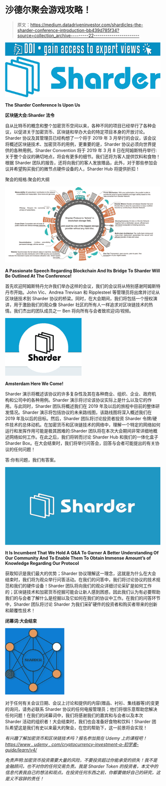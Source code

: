 # 沙德尔聚会游戏攻略！

> 原文：<https://medium.datadriveninvestor.com/shardicles-the-sharder-conference-introduction-bb439d785f34?source=collection_archive---------22----------------------->

[![](img/2ad1051ddf6f61b640d5965500e72fcc.png)](http://www.track.datadriveninvestor.com/1B9E)![](img/1c3778126b5a94237b742dd5abdd772c.png)

**The Sharder Conference Is Upon Us**

**区块链大会:Sharder 法令**

自从比特币的概念和整个加密货币空间以来，各种不同的项目已经举行了各种会议，以促进关于加密货币、区块链和举办大会的特定项目本身的开放讨论。Sharder 协议及其管理员已经构想了一个将于 2019 年 3 月举行的会议，该会议将概述区块链技术、加密货币的用例，更重要的是，Sharder 协议必须向世界提供的各种用例。Sharder Convention 将于 2019 年 3 月 8 日在阿姆斯特丹举行:关于整个会议的确切地点，将会有更多的细节。我们还将为客人提供饮料和食物！根据 Sharder 团队的报告，还将向我们的客人发放赠品，此外，对于那些参加会议并希望购买我们的微节点硬件设备的人，Sharder Hub 将提供折扣！

聚会的规格:聚会的大纲

![](img/969d29c71a10c5d362471208356bbe2e.png)

**A Passionate Speech Regarding Blockchain And Its Bridge To Sharder Will Be Outlined At The Conference!**

首先欢迎阿姆斯特丹允许我们举办这样的会议，我们的会议将从特别感谢阿姆斯特丹市开始。John Vic、Andrea Trevisan 和 Ripplesteel 等管理员将出席并讨论从区块链技术到 Sharder 协议的桥梁。同时，在大会期间，我们将包括一个授权演讲，用于激励我们的观众像 Sharder 社区的所有人一样追求对区块链技术的热情。我们杰出的团队成员之一 Ben 将向所有与会者致欢迎词/视频。

![](img/9908772a4a9668fdd7d199eeb06410fb.png)

**Amsterdam Here We Come!**

Sharder 演示将概述该协议的许多复杂性及其在各种商业、组织、企业、政府机构和公司中的各种用例。Sharder 演示将讨论该协议实际上是什么以及它的作用。与此同时，Sharder 团队将概述我们在 2019 年及以后的旅程中目前的整体研发情况。Sharder 演示将包括协议的未来路线图，该路线图将深入概述我们在 2019 年及以后的目标。然后，Sharder 团队将讨论投资者投资 Sharder 令牌/硬件技术的总体动机。在加密货币和区块链技术的网络中，理解一个特定的网络如何运行和发挥作用可能是极其困难的:Sharder 团队将在本次大会期间非常详细地概述网络如何工作。在此之后，我们将转而讨论 Sharder Hub 和我们的一体化盒子 Sharder Box。在大会结束时，我们将举行问答会，回答与会者可能提出的有关协议的任何问题！

答:你有问题，我们有答案。

![](img/46ec741dfbd9ff47f40f85d114454057.png)

**It Is Incumbent That We Hold A Q&A To Garner A Better Understanding Of Our Community And To Enable Them To Obtain Immense Amount’s of Knowledge Regarding Our Protocol**

获取知识是我们最大的优势；Sharder 协议理解这一理念，这就是为什么在大会结束时，我们将为观众举行问答活动。在我们的问答中，我们将讨论协议的技术规范和我们的硬件设备！Sharder 团队将向我们的观众详细讨论采矿是如何工作的；区块链技术和加密货币挖掘可能会让新人感到困惑，因此我们认为有必要帮助我们的与会者了解什么是挖掘以及它如何在我们的协议中工作。在我们的问答环节中，Sharder 团队将讨论 Sharder 为我们采矿硬件的投资者和购买者带来的创新和颠覆性技术！

**闭幕词:大会结束**

![](img/ec5d30d456184241c2484d26b87dcf45.png)

对于任何有关会议日期、会议上讨论和提供的内容(赠品、衬衫、集线器等)的变更的询问，请务必联系 Sharder 协议的任何电报管理员；他们将很乐意帮助您解决任何问题！在我们的闭幕词中，我们将感谢我们的嘉宾和与会者以及本次 Sharder 活动的组织者！大会结束时，我们也会准备好食物和饮料！Sharder 团队希望这是我们有史以来最大的聚会，在您的帮助下，这一前景将会实现！

*有兴趣了解加密货币和区块链技术吗？报名参加我在 Udemy 上的课程吧！*[*https://www . udemy . com/cryptocurrency-investment-a-初学者-guide/learn/v4/*](https://www.udemy.com/cryptocurrency-investment-a-beginners-guide/learn/v4/)

*免责声明:加密货币投资需要大量的风险，不要投资超过你能承受的损失！我不是金融顾问，也不对你的任何交易负责。我是 Sharder Token 的投资者，本文中的信息代表我自己的想法和观点。在投资任何东西之前，你都要做好自己的研究，这是义不容辞的责任！*